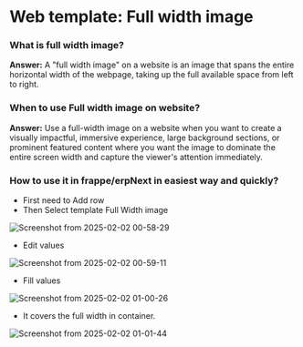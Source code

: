 # Web template: Full width image

### What is full width image?
**Answer:** A "full width image" on a website is an image that spans the entire horizontal width of the webpage, 
taking up the full available space from left to right.

### When to use Full width image on website?

**Answer:** Use a full-width image on a website when you want to create a visually impactful, immersive experience, 
large background sections, or prominent featured content where you want the image to 
dominate the entire screen width and capture the viewer's attention immediately.

### How to use it in frappe/erpNext in easiest way and quickly?

* First need to Add row
* Then Select template Full Width image

![Screenshot from 2025-02-02 00-58-29](https://github.com/user-attachments/assets/61e9b200-6c01-411a-b3bf-00d7a83eadbf)

* Edit values

![Screenshot from 2025-02-02 00-59-11](https://github.com/user-attachments/assets/ea2b3f51-0406-418b-a0ac-13c4235dc816)

* Fill values

![Screenshot from 2025-02-02 01-00-26](https://github.com/user-attachments/assets/12217489-767d-4a27-b2df-6694306de68f)

* It covers the full width in container.

![Screenshot from 2025-02-02 01-01-44](https://github.com/user-attachments/assets/6adaf574-bbc4-42b5-bc48-e5cf1b5a3808)
